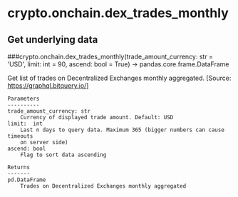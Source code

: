 # crypto.onchain.dex_trades_monthly

## Get underlying data 
###crypto.onchain.dex_trades_monthly(trade_amount_currency: str = 'USD', limit: int = 90, ascend: bool = True) -> pandas.core.frame.DataFrame

Get list of trades on Decentralized Exchanges monthly aggregated.
    [Source: https://graphql.bitquery.io/]

    Parameters
    ----------
    trade_amount_currency: str
        Currency of displayed trade amount. Default: USD
    limit:  int
        Last n days to query data. Maximum 365 (bigger numbers can cause timeouts
        on server side)
    ascend: bool
        Flag to sort data ascending

    Returns
    -------
    pd.DataFrame
        Trades on Decentralized Exchanges monthly aggregated
